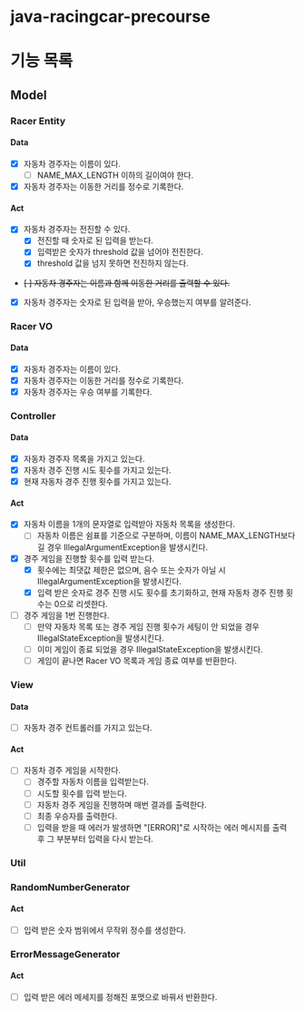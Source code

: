# java-racingcar-precourse

# 기능 목록

## Model

### Racer Entity

#### Data
- [x] 자동차 경주자는 이름이 있다.
  - [ ] NAME_MAX_LENGTH 이하의 길이여야 한다.
- [x] 자동차 경주자는 이동한 거리를 정수로 기록한다.

#### Act
- [x] 자동차 경주자는 전진할 수 있다.
  - [x] 전진할 때 숫자로 된 입력을 받는다.
  - [x] 입력받은 숫자가 threshold 값을 넘어야 전진한다. 
  - [x] threshold 값을 넘지 못하면 전진하지 않는다.
- ~~[ ] 자동차 경주자는 이름과 함께 이동한 거리를 출력할 수 있다.~~
- [x] 자동차 경주자는 숫자로 된 입력을 받아, 우승했는지 여부를 알려준다.

### Racer VO

#### Data
- [x] 자동차 경주자는 이름이 있다.
- [x] 자동차 경주자는 이동한 거리를 정수로 기록한다.
- [x] 자동차 경주자는 우승 여부를 기록한다. 

### Controller

#### Data
- [x] 자동차 경주자 목록을 가지고 있는다.
- [x] 자동차 경주 진행 시도 횟수를 가지고 있는다.
- [x] 현재 자동차 경주 진행 횟수를 가지고 있는다.

#### Act
- [x] 자동차 이름을 1개의 문자열로 입력받아 자동차 목록을 생성한다.
  - [ ] 자동차 이름은 쉼표를 기준으로 구분하며, 이름이 NAME_MAX_LENGTH보다 길 경우 IllegalArgumentException을 발생시킨다.
- [x] 경주 게임을 진행할 횟수를 입력 받는다.
  - [x] 횟수에는 최댓값 제한은 없으며, 음수 또는 숫자가 아닐 시 IllegalArgumentException을 발생시킨다.
  - [x] 입력 받은 숫자로 경주 진행 시도 횟수를 초기화하고, 현재 자동차 경주 진행 횟수는 0으로 리셋한다.
- [ ] 경주 게임을 1번 진행한다.
  - [ ] 만약 자동차 목록 또는 경주 게임 진행 횟수가 세팅이 안 되었을 경우 IllegalStateException을 발생시킨다.
  - [ ] 이미 게임이 종료 되었을 경우 IllegalStateException을 발생시킨다.
  - [ ] 게임이 끝나면 Racer VO 목록과 게임 종료 여부를 반환한다.

### View

#### Data
- [ ] 자동차 경주 컨트롤러를 가지고 있는다.

#### Act
- [ ] 자동차 경주 게임을 시작한다.
  - [ ] 경주할 자동차 이름을 입력받는다.
  - [ ] 시도할 횟수를 입력 받는다.
  - [ ] 자동차 경주 게임을 진행하며 매번 결과를 출력한다.
  - [ ] 최종 우승자를 출력한다.
  - [ ] 입력을 받을 때 에러가 발생하면 "[ERROR]"로 시작하는 에러 메시지를 출력 후 그 부분부터 입력을 다시 받는다.

### Util

### RandomNumberGenerator

#### Act
- [ ] 입력 받은 숫자 범위에서 무작위 정수를 생성한다.

### ErrorMessageGenerator

#### Act
- [ ] 입력 받은 에러 메세지를 정해진 포맷으로 바꿔서 반환한다.